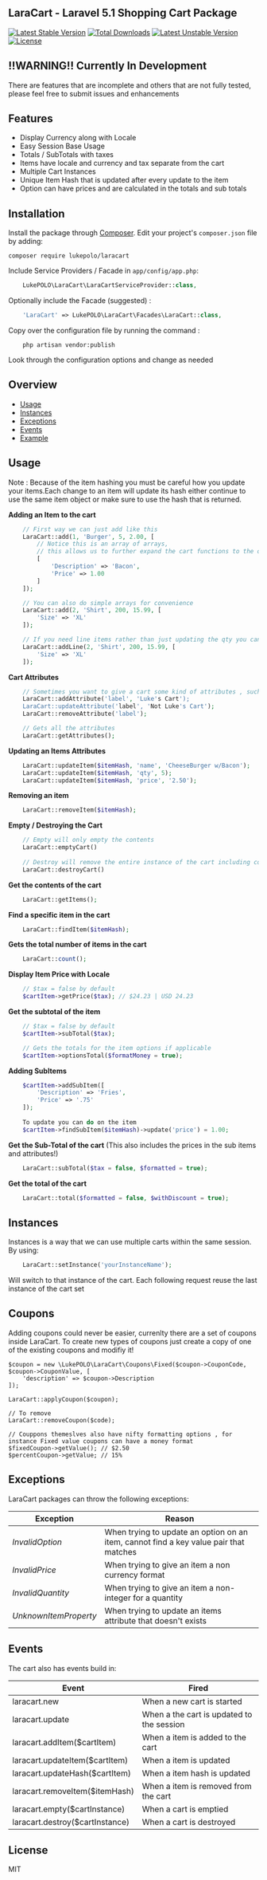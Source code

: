 ## LaraCart - Laravel 5.1 Shopping Cart Package
[![Latest Stable Version](https://poser.pugx.org/lukepolo/laracart/v/stable)](https://packagist.org/packages/lukepolo/laracart) [![Total Downloads](https://poser.pugx.org/lukepolo/laracart/downloads)](https://packagist.org/packages/lukepolo/laracart) [![Latest Unstable Version](https://poser.pugx.org/lukepolo/laracart/v/unstable)](https://packagist.org/packages/lukepolo/laracart) [![License](https://poser.pugx.org/lukepolo/laracart/license)](https://packagist.org/packages/lukepolo/laracart)

## !!WARNING!! Currently In Development
There are features that are incomplete and others that are not fully tested, please feel free to submit issues and enhancements

## Features
* Display Currency along with Locale 
* Easy Session Base Usage
* Totals / SubTotals with taxes
* Items have locale and currency and tax separate from the cart
* Multiple Cart Instances
* Unique Item Hash that is updated after every update to the item
* Option can have prices and are calculated in the totals and sub totals

## Installation

Install the package through [Composer](http://getcomposer.org/). Edit your project's `composer.json` file by adding:

    composer require lukepolo/laracart

Include Service Providers / Facade in `app/config/app.php`:
```php
	LukePOLO\LaraCart\LaraCartServiceProvider::class,
```

Optionally include the Facade (suggested) :
```php
	'LaraCart' => LukePOLO\LaraCart\Facades\LaraCart::class,
```

Copy over the configuration file by running the command :
``` 
    php artisan vendor:publish 
```

Look through the configuration options and change as needed

## Overview

* [Usage](#usage)
* [Instances](#instances)
* [Exceptions](#exceptions)
* [Events](#events)
* [Example](#example)

## Usage

Note : Because of the item hashing you must be careful how you update your items.Each change to an item will update its hash either continue to use the same item object or make sure to use the hash that is returned.

**Adding an Item to the cart**
```php
    // First way we can just add like this
    LaraCart::add(1, 'Burger', 5, 2.00, [
        // Notice this is an array of arrays, 
        // this allows us to further expand the cart functions to the options
        [
            'Description' => 'Bacon',
            'Price' => 1.00
        ]
    ]);

    // You can also do simple arrays for convenience
    LaraCart::add(2, 'Shirt', 200, 15.99, [
        'Size' => 'XL'
    ]);

    // If you need line items rather than just updating the qty you can do
    LaraCart::addLine(2, 'Shirt', 200, 15.99, [
        'Size' => 'XL'
    ]);
```

**Cart Attributes**
```php
    // Sometimes you want to give a cart some kind of attributes , such as labels
    LaraCart::addAttribute('label', 'Luke's Cart');
    LaraCart::updateAttribute('label', 'Not Luke's Cart');
    LaraCart::removeAttribute('label');

    // Gets all the attributes
    LaraCart::getAttributes();

```

**Updating an Items Attributes**
```php
    LaraCart::updateItem($itemHash, 'name', 'CheeseBurger w/Bacon');
    LaraCart::updateItem($itemHash, 'qty', 5);
    LaraCart::updateItem($itemHash, 'price', '2.50');
```

**Removing an item**
```php
    LaraCart::removeItem($itemHash);
```

**Empty / Destroying the Cart**
```php
    // Empty will only empty the contents
    LaraCart::emptyCart()
    
    // Destroy will remove the entire instance of the cart including coupons ect.
    LaraCart::destroyCart()
```

**Get the contents of the cart**
```php
    LaraCart::getItems();
```

**Find a specific item in the cart**
```php
    LaraCart::findItem($itemHash);
```
**Gets the total number of items in the cart**
```php
    LaraCart::count();
```

**Display Item Price with Locale**
```php
    // $tax = false by default
    $cartItem->getPrice($tax); // $24.23 | USD 24.23
```

**Get the subtotal of the item**
```php
    // $tax = false by default
    $cartItem->subTotal($tax);

    // Gets the totals for the item options if applicable
    $cartItem->optionsTotal($formatMoney = true);
```

**Adding SubItems**
```php
    $cartItem->addSubItem([
        'Description' => 'Fries',
        'Price' => '.75'
    ]);
    
    To update you can do on the item 
    $cartItem->findSubItem($itemHash)->update('price') = 1.00;
```

**Get the Sub-Total of the cart** (This also includes the prices in the sub items and attributes!)
```php
    LaraCart::subTotal($tax = false, $formatted = true);
```
**Get the total of the cart**
```php 
    LaraCart::total($formatted = false, $withDiscount = true);
```


## Instances
Instances is a way that we can use multiple carts within the same session. By using:
```php
    LaraCart::setInstance('yourInstanceName');
```
Will switch to that instance of the cart. Each following request reuse the last instance of the cart set

## Coupons
Adding coupons could never be easier, currenlty there are a set of coupons inside LaraCart. To create new types of coupons just create a copy of one of the existing coupons and modifiy it!
````
$coupon = new \LukePOLO\LaraCart\Coupons\Fixed($coupon->CouponCode, $coupon->CouponValue, [
    'description' => $coupon->Description
]);

LaraCart::applyCoupon($coupon);

// To remove
LaraCart::removeCoupon($code);

// Couppons themeslves also have nifty formatting options , for instance Fixed value coupons can have a money format
$fixedCoupon->getValue(); // $2.50
$percentCoupon->getValue; // 15% 
````

## Exceptions
LaraCart packages can throw the following exceptions:

| Exception                             | Reason                                                                           |
| ------------------------------------- | --------------------------------------------------------------------------------- |
| *InvalidOption*       | When trying to update an option on an item, cannot find a key value pair that matches  |
| *InvalidPrice*    | When trying to give an item a non currency format   |
| *InvalidQuantity*    | When trying to give an item a non-integer for a quantity  |
| *UnknownItemProperty*    | When trying to update an items attribute that doesn't exists |

## Events

The cart also has events build in:

| Event                | Fired                                   |
| -------------------- | --------------------------------------- |
| laracart.new      | When a new cart is started |
| laracart.update     | When a the cart is updated to the session |
| laracart.addItem($cartItem)      | When a item is added to the cart|
| laracart.updateItem($cartItem)      | When a item is updated|
| laracart.updateHash($cartItem)      | When a item hash is updated|
| laracart.removeItem($itemHash)      | When a item is removed from the cart |
| laracart.empty($cartInstance)      | When a cart is emptied |
| laracart.destroy($cartInstance)      | When a cart is destroyed |


License
----
MIT
